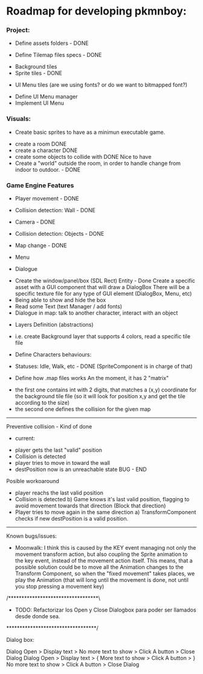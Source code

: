 # Roadmap for developing pkmnboy:

### Project:
- Define assets folders - DONE

- Define Tilemap files specs - DONE
* Background tiles
* Sprite tiles - DONE

- UI Menu tiles (are we using fonts? or do we want to bitmapped font?)
* Define UI Menu manager
* Implement UI Menu

### Visuals:
- Create basic sprites to have as a minimun executable game.
* create a room DONE
* create a character DONE
* create some objects to collide with DONE
Nice to have
* Create a "world" outside the room, in order to handle change from indoor to outdoor. - DONE

### Game Engine Features
- Player movement - DONE
- Collision detection: Wall - DONE
- Camera - DONE
- Collision detection: Objects - DONE

- Map change - DONE

- Menu

- Dialogue
* Create the window/panel/box (SDL Rect) Entity - Done
Create a specific asset with a GUI component that will draw a DialogBox
There will be a specific texture file for any type of GUI element (DialogBox, Menu, etc)
* Being able to show and hide the box
* Read some Text (text Manager / add fonts)
* Dialogue in map: talk to another character, interact with an object

- Layers Definition (abstractions)
* i.e. create Background layer that supports 4 colors, read a specific tile file
- Define Characters behaviours:
* Statuses: Idle, Walk, etc - DONE
(SpriteComponent is in charge of that)
- Define how .map files works
An the moment, it has 2 "matrix"
* the first one contains int with 2 digits, that matches a (x,y) coordinate for the
background tile file (so it will look for position x,y and get the tile according to the size)
* the second one defines the collision for the given map




------------------

Preventive collision - Kind of done

* current:
- player gets the last "valid" position
- Collision is detected
- player tries to move in toward the wall
- destPosition now is an unreachable state
BUG - END

Posible workoaround
- player reachs the last valid position
- Collision is detected
b) Game knows it's last valid position, flagging to avoid movement towards that direction
(Block that direction)
- Player tries to move again in the same direction
a) TransformComponent checks if new destPosition is a valid position.

------------------

Known bugs/issues:

- Moonwalk: I think this is caused by the KEY event managing not only the movement transform action, but also coupling the Sprite animation
to the key event, instead of the movement action itself. This means, that a possible solution could be to move all the Animation changes
to the Transform Component, so when the "fixed movement" takes places, we play the Animation (that will long until the movement is done, not
until you stop pressing a movement key)


/**********************************\

- TODO: Refactorizar los Open y Close Dialogbox
  para poder ser llamados desde donde sea.

\**********************************/


Dialog box:

Dialog Open > Display text > No more text to show > Click A button > Close Dialog
Dialog Open > Display text > { More text to show > Click A button > } No more text to show > Click A button > Close Dialog
